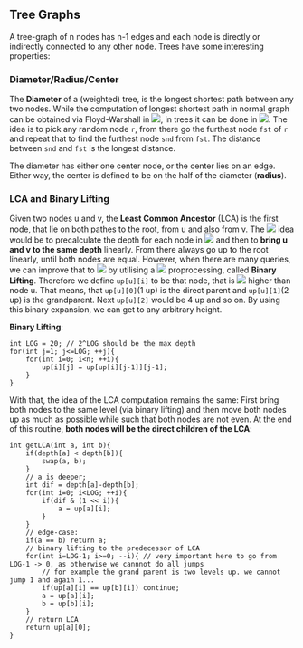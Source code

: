 ## Tree Graphs

A tree-graph of n nodes has n-1 edges and each node is directly or indirectly connected to any other node. 
Trees have some interesting properties:



### Diameter/Radius/Center
The **Diameter** of a (weighted) tree, is the longest shortest path between any two nodes. While the computation of longest shortest path in normal graph can be obtained
via Floyd-Warshall in <img src="https://render.githubusercontent.com/render/math?math=O(n^3)">, in trees it can be done in <img src="https://render.githubusercontent.com/render/math?math=O(n)">. The idea is to pick any random node `r`, from there go the furthest node `fst` of `r` and repeat 
that to find the furthest node `snd` from `fst`. The distance between `snd` and `fst` is the longest distance.

The diameter has either one center node, or the center lies on an edge. Either way, the center is defined to be on the half of the diameter (**radius**). 

### LCA and Binary Lifting
Given two nodes u and v, the **Least Common Ancestor** (LCA) is the first node, that lie on both pathes to the root, from u and also from v.
The <img src="https://render.githubusercontent.com/render/math?math=O(n)"> idea would be to precalculate the depth for each node in <img src="https://render.githubusercontent.com/render/math?math=O(n)">
and then to **bring u and v to the same depth** linearly. 
From there always go up to the root linearly, until both nodes are equal. However, when there are many queries, 
we can improve that to <img src="https://render.githubusercontent.com/render/math?math=O(\log(n))"> by utilising a <img src="https://render.githubusercontent.com/render/math?math=O(n \log(n))"> proprocessing, called **Binary Lifting**.
Therefore we define `up[u][i]` to be that node, that is <img src="https://render.githubusercontent.com/render/math?math=2^i"> higher than node u. That means, that `up[u][0]`(1 up) is the direct parent and `up[u][1]`(2 up) 
is the grandparent. Next `up[u][2]` would be 4 up and so on. By using this binary expansion, we can get to any arbitrary height.

**Binary Lifting**:
```
int LOG = 20; // 2^LOG should be the max depth
for(int j=1; j<=LOG; ++j){
    for(int i=0; i<n; ++i){
        up[i][j] = up[up[i][j-1]][j-1];
    }
}
```

With that, the idea of the LCA computation remains the same: First bring both nodes to the same level (via binary lifting) and then move both nodes up as 
much as possible while such that both nodes are not even. At the end of this routine, **both nodes will be the direct children of the LCA**:
```
int getLCA(int a, int b){
    if(depth[a] < depth[b]){
        swap(a, b);
    }
    // a is deeper;
    int dif = depth[a]-depth[b];
    for(int i=0; i<LOG; ++i){
        if(dif & (1 << i)){
            a = up[a][i];
        }
    }
    // edge-case:
    if(a == b) return a;
    // binary lifting to the predecessor of LCA
    for(int i=LOG-1; i>=0; --i){ // very important here to go from LOG-1 -> 0, as otherwise we cannnot do all jumps
        // for example the grand parent is two levels up. we cannot jump 1 and again 1...
        if(up[a][i] == up[b][i]) continue;
        a = up[a][i];
        b = up[b][i];
    }
    // return LCA
    return up[a][0];
}
```


